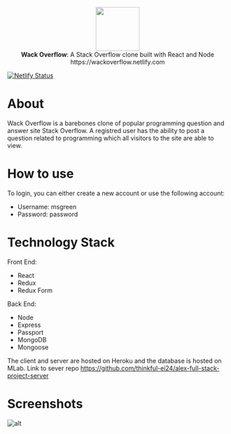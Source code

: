 <p align='center'>
  <img src="https://user-images.githubusercontent.com/34469795/52679918-e971f100-2ef3-11e9-997b-69423c6f9cce.png" height="100" />
  <br/>
  <span><b>Wack Overflow</b></span>: A Stack Overflow clone built with React and Node
  <br/>
  <a src='https://wackoverflow.netlify.com'>https://wackoverflow.netlify.com</a>
<p align='center'>

  [![Netlify Status](https://api.netlify.com/api/v1/badges/a12742ad-cae6-49e7-811d-44eb13de8b1c/deploy-status)](https://app.netlify.com/sites/wackoverflow/deploys)

</p>
</p>







# About

Wack Overflow is a barebones clone of popular programming question and answer site Stack Overflow. A registred user has the ability to post a question related to programming which all visitors to the site are able to view.

# How to use

To login, you can either create a new account or use the following account:

- Username: msgreen
- Password: password

# Technology Stack

Front End:

- React
- Redux
- Redux Form

Back End:

- Node
- Express
- Passport
- MongoDB
- Mongoose

The client and server are hosted on Heroku and the database is hosted on MLab.
Link to sever repo https://github.com/thinkful-ei24/alex-full-stack-project-server

# Screenshots

![alt](https://raw.githubusercontent.com/thinkful-ei24/alex-full-stack-project-client/master/screenshots/1.png)
